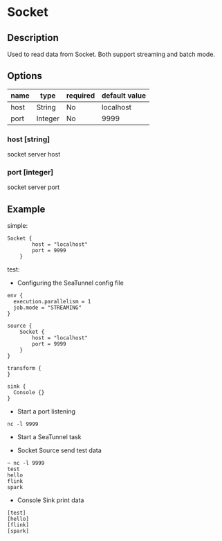 # Socket
## Description

Used to read data from Socket. Both support streaming and batch mode.

##  Options

| name | type   | required | default value |
| --- |--------| --- | --- |
| host | String | No | localhost |
| port | Integer | No | 9999 |

### host [string]
socket server host

### port [integer]

socket server port

## Example

simple:

```hocon
Socket {
        host = "localhost"
        port = 9999
    }
```

test:

* Configuring the SeaTunnel config file

```hocon
env {
  execution.parallelism = 1
  job.mode = "STREAMING"
}

source {
    Socket {
        host = "localhost"
        port = 9999
    }
}

transform {
}

sink {
  Console {}
}

```

* Start a port listening

```shell
nc -l 9999
```

* Start a SeaTunnel task

* Socket Source send test data

```text
~ nc -l 9999
test
hello
flink
spark
```

* Console Sink print data

```text
[test]
[hello]
[flink]
[spark]
```
